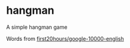 # hangman
A simple hangman game

Words from [first20hours/google-10000-english](https://github.com/first20hours/google-10000-english)
